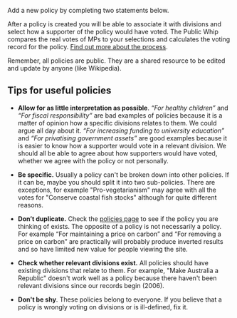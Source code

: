 Add a new policy by completing two statements below.

After a policy is created you will be able to associate it with  divisions and select how a supporter of the policy would have voted. The Public Whip compares the real votes of MPs to your selections and calculates the voting record for the policy. [Find out more about the process](/help/faq#policies).

Remember, all policies are public. They are a shared resource to be edited and update by anyone (like Wikipedia).

## Tips for useful policies

* **Allow for as little interpretation as possible**. *“For healthy children”* and *“For fiscal responsibility”* are bad examples of policies because it is a matter of opinion how a specific divisions relates to them. We could argue all day about it. *“For increasing funding to university education”* and *“For privatising government assets”* are good examples because it is easier to know how a supporter would vote in a relevant division. We should all be able to agree about how supporters would have voted, whether we agree with the policy or not personally.

* **Be specific.** Usually a policy can't be broken down into other policies. If it can be, maybe you should split it into two sub-policies. There are exceptions, for example "Pro-vegetarianism" may agree with all the votes for "Conserve coastal fish stocks" although for quite different reasons.

* **Don’t duplicate.** Check the [policies page](/policies) to see if the policy you are thinking of exists. The opposite of a policy is not necessarily a policy. For example “For maintaining a price on carbon” and “For removing a price on carbon” are practically will probably produce inverted results and so have limited new value for people viewing the site.

* **Check whether relevant divisions exist.** All policies should have existing divisions that relate to them. For example, "Make Australia a Republic" doesn't work well as a policy because there haven't been relevant divisions since our records begin (2006).

* **Don't be shy**. These policies belong to everyone. If you believe that a policy is wrongly voting on divisions or is ill-defined, fix it.
